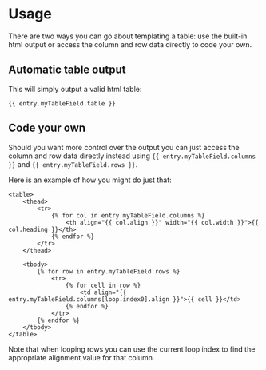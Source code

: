 # Usage
There are two ways you can go about templating a table: use the built-in html output or access the column and row data directly to code your own.

## Automatic table output
This will simply output a valid html table:

```twig
{{ entry.myTableField.table }}
```

## Code your own
Should you want more control over the output you can just access the column and row data directly instead using `{{ entry.myTableField.columns }}` and `{{ entry.myTableField.rows }}`.

Here is an example of how you might do just that:

```twig
<table>
    <thead>
        <tr>
            {% for col in entry.myTableField.columns %}
                <th align="{{ col.align }}" width="{{ col.width }}">{{ col.heading }}</th>
            {% endfor %}
        </tr>
    </thead>

    <tbody>
        {% for row in entry.myTableField.rows %}
            <tr>
                {% for cell in row %}
                    <td align="{{ entry.myTableField.columns[loop.index0].align }}">{{ cell }}</td>
                {% endfor %}
            </tr>
        {% endfor %}
    </tbody>
</table>
```

Note that when looping rows you can use the current loop index to find the appropriate alignment value for that column.
